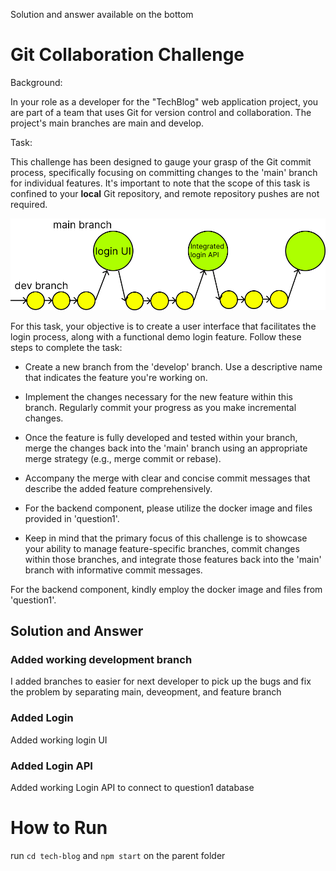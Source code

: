 Solution and answer available on the bottom

# Git Collaboration Challenge

Background:

In your role as a developer for the "TechBlog" web application project, you are part of a team that uses Git for version control and collaboration. The project's main branches are main and develop.

Task:

This challenge has been designed to gauge your grasp of the Git commit process, specifically focusing on committing changes to the 'main' branch for individual features. It's important to note that the scope of this task is confined to your **local** Git repository, and remote repository pushes are not required.


![alt text](./demo.jpg)  

For this task, your objective is to create a user interface that facilitates the login process, along with a functional demo login feature. Follow these steps to complete the task:

- Create a new branch from the 'develop' branch. Use a descriptive name that indicates the feature you're working on.

- Implement the changes necessary for the new feature within this branch. Regularly commit your progress as you make incremental changes.

- Once the feature is fully developed and tested within your branch, merge the changes back into the 'main' branch using an appropriate merge strategy (e.g., merge commit or rebase).

- Accompany the merge with clear and concise commit messages that describe the added feature comprehensively.

- For the backend component, please utilize the docker image and files provided in 'question1'.

- Keep in mind that the primary focus of this challenge is to showcase your ability to manage feature-specific branches, commit changes within those branches, and integrate those features back into the 'main' branch with informative commit messages.

For the backend component, kindly employ the docker image and files from 'question1'.

## Solution and Answer

### Added working development branch

I added branches to easier for next developer to pick up the bugs and fix the problem by separating main, deveopment, and feature branch

### Added Login

Added working login UI

### Added Login API

Added working Login API to connect to question1 database

# How to Run

run `cd tech-blog` and `npm start` on the parent folder
